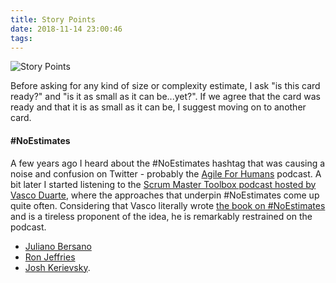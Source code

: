 ```yaml
---
title: Story Points
date: 2018-11-14 23:00:46
tags:
---
```


![Story Points](/images/story-points.jpg)

Before asking for any kind of size or complexity estimate, I ask "is this card ready?" and "is it as small as it can be...yet?". If we agree that the card was ready and that it is as small as it can be, I suggest moving on to another card.

#### #NoEstimates

A few years ago I heard about the #NoEstimates hashtag that was causing a noise and confusion on Twitter - probably the [Agile For Humans](https://ryanripley.com/agile-for-humans/) podcast. A bit later I started listening to the [Scrum Master Toolbox podcast hosted by Vasco Duarte](https://scrum-master-toolbox.org/), where the approaches that underpin #NoEstimates come up quite often. Considering that Vasco literally wrote [the book on #NoEstimates](https://www.goodreads.com/book/show/30650836-noestimates) and is a tireless proponent of the idea, he is remarkably restrained on the podcast.

- [Juliano Bersano](https://www.thoughtworks.com/insights/blog/using-points-not-point)
- [Ron Jeffries](https://ronjeffries.com/xprog/articles/the-noestimates-movement/)
- [Josh Kerievsky](https://www.industriallogic.com/blog/stop-using-story-points/).
